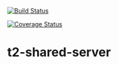 [![Build Status](https://travis-ci.com/Arkenan/travisflowtest.svg?token=HaCtxgKHxib8xuFDpHPd&branch=travis)](https://travis-ci.com/Arkenan/travisflowtest)

[![Coverage Status](https://coveralls.io/repos/github/agufiuba/t2-shared-server/badge.svg?branch=master)](https://coveralls.io/github/agufiuba/t2-shared-server?branch=master)

# t2-shared-server

